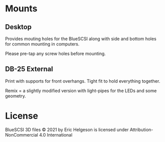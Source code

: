 # Mounts

## Desktop

Provides mouting holes for the BlueSCSI along with side and bottom holes for common mounting in computers.

Please pre-tap any screw holes before mounting.

## DB-25 External

Print with supports for front overhangs. Tight fit to hold everything together.

Remix = a slightly modified version with light-pipes for the LEDs and some geometry.

# License

BlueSCSI 3D files © 2021 by Eric Helgeson is licensed under Attribution-NonCommercial 4.0 International
